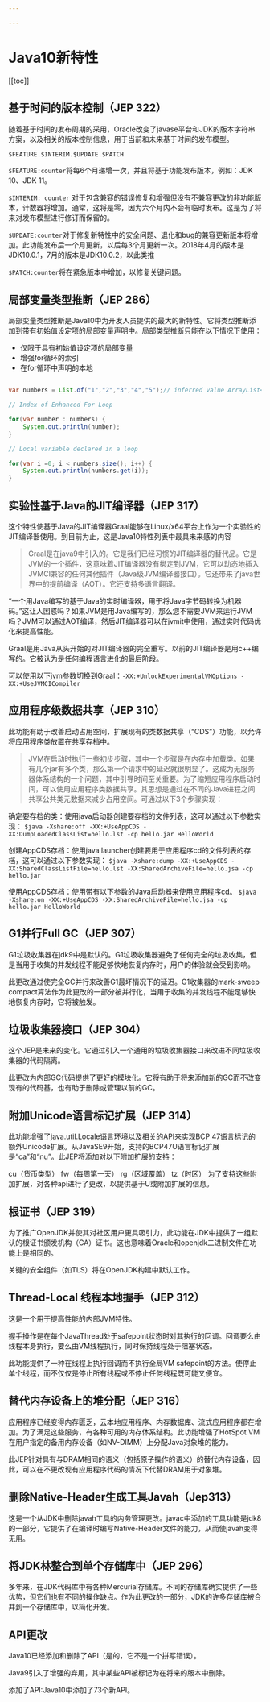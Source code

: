 ```yaml
---

---
```

# Java10新特性
[[toc]]

## 基于时间的版本控制（JEP 322）
随着基于时间的发布周期的采用，Oracle改变了javase平台和JDK的版本字符串方案，以及相关的版本控制信息，用于当前和未来基于时间的发布模型。

`$FEATURE.$INTERIM.$UPDATE.$PATCH`

`$FEATURE:counter`将每6个月递增一次，并且将基于功能发布版本，例如：JDK 10、JDK 11。

`$INTERIM: counter` 对于包含兼容的错误修复和增强但没有不兼容更改的非功能版本，计数器将增加。通常，这将是零，因为六个月内不会有临时发布。这是为了将来对发布模型进行修订而保留的。

`$UPDATE:counter`对于修复新特性中的安全问题、退化和bug的兼容更新版本将增加。此功能发布后一个月更新，以后每3个月更新一次。2018年4月的版本是JDK10.0.1，7月的版本是JDK10.0.2，以此类推

`$PATCH:counter`将在紧急版本中增加，以修复关键问题。

## 局部变量类型推断（JEP 286）
局部变量类型推断是Java10中为开发人员提供的最大的新特性。它将类型推断添加到带有初始值设定项的局部变量声明中。局部类型推断只能在以下情况下使用：
* 仅限于具有初始值设定项的局部变量
* 增强for循环的索引
* 在for循环中声明的本地

```java

var numbers = List.of("1","2","3","4","5");// inferred value ArrayList<String>`

// Index of Enhanced For Loop

for(var number : numbers) {
    System.out.println(number);
}

// Local variable declared in a loop

for(var i =0; i < numbers.size(); i++) {
    System.out.println(numbers.get(i));
}

```

## 实验性基于Java的JIT编译器（JEP 317）
这个特性使基于Java的JIT编译器Graal能够在Linux/x64平台上作为一个实验性的JIT编译器使用。到目前为止，这是Java10特性列表中最具未来感的内容

> Graal是在java9中引入的。它是我们已经习惯的JIT编译器的替代品。它是JVM的一个插件，这意味着JIT编译器没有绑定到JVM，它可以动态地插入JVMCI兼容的任何其他插件（Java级JVM编译器接口）。它还带来了java世界中的提前编译（AOT）。它还支持多语言翻译。

“一个用Java编写的基于Java的实时编译器，用于将Java字节码转换为机器码。”这让人困惑吗？如果JVM是用Java编写的，那么您不需要JVM来运行JVM吗？JVM可以通过AOT编译，然后JIT编译器可以在jvmit中使用，通过实时代码优化来提高性能。

Graal是用Java从头开始的对JIT编译器的完全重写。以前的JIT编译器是用c++编写的。它被认为是任何编程语言进化的最后阶段。

可以使用以下jvm参数切换到Graal：`-XX:+UnlockExperimentalVMOptions -XX:+UseJVMCICompiler`

## 应用程序级数据共享（JEP 310）
此功能有助于改善启动占用空间，扩展现有的类数据共享（“CDS”）功能，以允许将应用程序类放置在共享存档中。
>JVM在启动时执行一些初步步骤，其中一个步骤是在内存中加载类。如果有几个jar有多个类，那么第一个请求中的延迟就很明显了。这成为无服务器体系结构的一个问题，其中引导时间至关重要。为了缩短应用程序启动时间，可以使用应用程序类数据共享。其思想是通过在不同的Java进程之间共享公共类元数据来减少占用空间。可通过以下3个步骤实现：

确定要存档的类：使用java启动器创建要存档的文件列表，这可以通过以下参数实现：
`$java -Xshare:off -XX:+UseAppCDS -XX:DumpLoadedClassList=hello.lst -cp hello.jar HelloWorld`

创建AppCDS存档：使用java launcher创建要用于应用程序cd的文件列表的存档，这可以通过以下参数实现：
`$java -Xshare:dump -XX:+UseAppCDS -XX:SharedClassListFile=hello.lst -XX:SharedArchiveFile=hello.jsa -cp hello.jar`

使用AppCDS存档：使用带有以下参数的Java启动器来使用应用程序cd。
`$java -Xshare:on -XX:+UseAppCDS -XX:SharedArchiveFile=hello.jsa -cp hello.jar HelloWorld`

## G1并行Full GC（JEP 307）
G1垃圾收集器在jdk9中是默认的。G1垃圾收集器避免了任何完全的垃圾收集，但是当用于收集的并发线程不能足够快地恢复内存时，用户的体验就会受到影响。

此更改通过使完全GC并行来改善G1最坏情况下的延迟。G1收集器的mark-sweep compact算法作为此更改的一部分被并行化，当用于收集的并发线程不能足够快地恢复内存时，它将被触发。

## 垃圾收集器接口（JEP 304）
这个JEP是未来的变化。它通过引入一个通用的垃圾收集器接口来改进不同垃圾收集器的代码隔离。

此更改为内部GC代码提供了更好的模块化。它将有助于将来添加新的GC而不改变现有的代码基，也有助于删除或管理以前的GC。

## 附加Unicode语言标记扩展（JEP 314）

此功能增强了java.util.Locale语言环境以及相关的API来实现BCP 47语言标记的额外Unicode扩展。从JavaSE9开始，支持的BCP47U语言标记扩展是“ca”和“nu”。此JEP将添加对以下附加扩展的支持：

cu（货币类型）
fw（每周第一天）
rg（区域覆盖）
tz（时区）
为了支持这些附加扩展，对各种api进行了更改，以提供基于U或附加扩展的信息。

## 根证书（JEP 319）
为了推广OpenJDK并使其对社区用户更具吸引力，此功能在JDK中提供了一组默认的根证书颁发机构（CA）证书。这也意味着Oracle和openjdk二进制文件在功能上是相同的。

关键的安全组件（如TLS）将在OpenJDK构建中默认工作。

## Thread-Local 线程本地握手（JEP 312）
这是一个用于提高性能的内部JVM特性。

握手操作是在每个JavaThread处于safepoint状态时对其执行的回调。回调要么由线程本身执行，要么由VM线程执行，同时保持线程处于阻塞状态。

此功能提供了一种在线程上执行回调而不执行全局VM safepoint的方法。使停止单个线程，而不仅仅是停止所有线程或不停止任何线程既可能又便宜。

## 替代内存设备上的堆分配（JEP 316）
应用程序已经变得内存匮乏，云本地应用程序、内存数据库、流式应用程序都在增加。为了满足这些服务，有各种可用的内存体系结构。此功能增强了HotSpot VM在用户指定的备用内存设备（如NV-DIMM）上分配Java对象堆的能力。

此JEP针对具有与DRAM相同的语义（包括原子操作的语义）的替代内存设备，因此，可以在不更改现有应用程序代码的情况下代替DRAM用于对象堆。

## 删除Native-Header生成工具Javah（Jep313）
这是一个从JDK中删除javah工具的内务管理更改。javac中添加的工具功能是jdk8的一部分，它提供了在编译时编写Native-Header文件的能力，从而使javah变得无用。

## 将JDK林整合到单个存储库中（JEP 296）
多年来，在JDK代码库中有各种Mercurial存储库。不同的存储库确实提供了一些优势，但它们也有不同的操作缺点。作为此更改的一部分，JDK的许多存储库被合并到一个存储库中，以简化开发。

## API更改
Java10已经添加和删除了API（是的，它不是一个拼写错误）。

Java9引入了增强的弃用，其中某些API被标记为在将来的版本中删除。

添加了API:Java10中添加了73个新API。


